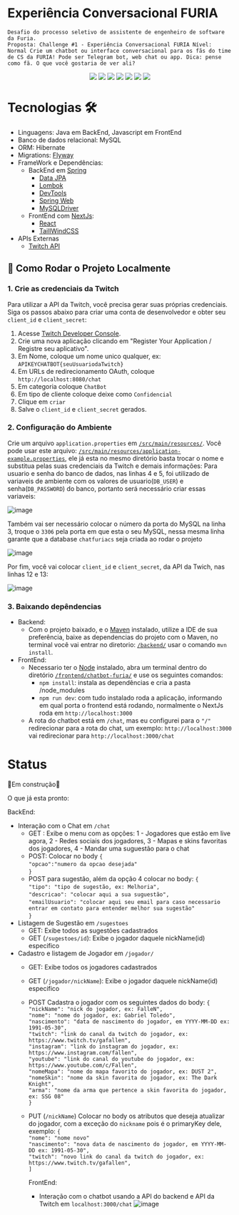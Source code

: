 # Experiência Conversacional FURIA

`Desafio do processo seletivo de assistente de engenheiro de software da Furia.`<br>`Proposta: Challenge #1 - Experiência Conversacional FURIA Nível: Normal Crie um chatbot ou interface conversacional para os fãs do time de CS da FURIA! Pode ser Telegram bot, web chat ou app. Dica: pense como fã. O que você gostaria de ver ali? `


<div align="center">
  <img src="https://img.shields.io/badge/Java-ED8B00?style=for-the-badge&logo=openjdk&logoColor=white" />
  <img src="https://img.shields.io/badge/Spring-6DB33F?style=for-the-badge&logo=spring&logoColor=white" />
  <img src="https://img.shields.io/badge/MySQL-005C84?style=for-the-badge&logo=mysql&logoColor=white" />
  <img src="https://img.shields.io/badge/Hibernate-59666C?style=for-the-badge&logo=Hibernate&logoColor=white" />
  <img src="https://img.shields.io/badge/React-20232A?style=for-the-badge&logo=react&logoColor=61DAFB" />
 	<img src="https://img.shields.io/badge/Next-black?style=for-the-badge&logo=next.js&logoColor=white" />
  <img src="https://img.shields.io/badge/tailwindcss-%2338B2AC.svg?style=for-the-badge&logo=tailwind-css&logoColor=white" />

</div>

# Tecnologias 🛠
- Linguagens: Java em BackEnd, Javascript em FrontEnd
- Banco de dados relacional: MySQL
- ORM: Hibernate
- Migrations: [Flyway](https://mvnrepository.com/artifact/org.flywaydb/flyway-core)
- FrameWork e Dependências:
  - BackEnd em [Spring](https://spring.io/)
    - [Data JPA](https://spring.io/projects/spring-data-jpa)
    - [Lombok](https://projectlombok.org/)
    - [DevTools](https://docs.spring.io/spring-boot/reference/using/devtools.html)
    - [Spring Web](https://mvnrepository.com/artifact/org.springframework/spring-web)
    - [MySQLDriver](https://mvnrepository.com/artifact/com.mysql/mysql-connector-j)
  - FrontEnd com [NextJs](https://nextjs.org/):
    - [React](https://react.dev/)
    - [TaillWindCSS](https://tailwindcss.com/)
- APIs Externas
  - [Twitch API](https://dev.twitch.tv/docs/api/)
 

## 🚀 Como Rodar o Projeto Localmente

### 1. **Crie as credenciais da Twitch**
Para utilizar a API da Twitch, você precisa gerar suas próprias credenciais. Siga os passos abaixo para criar uma conta de desenvolvedor e obter seu `client_id` e `client_secret`:

1. Acesse [Twitch Developer Console](https://dev.twitch.tv/console/apps).
2. Crie uma nova aplicação clicando em "Register Your Application / Registre seu aplicativo".
3. Em Nome, coloque um nome unico qualquer, ex: `APIKEYCHATBOT{seuUsuariodaTwitch}`
4. Em URLs de redirecionamento OAuth, coloque `http://localhost:8080/chat`
5. Em categoria coloque `ChatBot`
6. Em tipo de cliente coloque deixe como `Confidencial`
7. Clique em `criar`
8. Salve o `client_id` e `client_secret` gerados.

### 2. **Configuração do Ambiente**
Crie um arquivo `application.properties` em [`/src/main/resources/`](https://github.com/thiagosilvaantenor/Experiencia-Conversacional-FURIA/tree/main/backend/src/main/resources). Você pode usar este arquivo: [`/src/main/resources/application-example.properties`](https://github.com/thiagosilvaantenor/Experiencia-Conversacional-FURIA/blob/main/backend/src/main/resources/application-example.properties), ele já esta no mesmo diretório basta trocar o nome e substitua pelas suas credenciais da Twitch e demais informações:
Para usuario e senha do banco de dados, nas linhas 4 e 5, foi utilizado de variaveis de ambiente com os valores de usuario(`DB_USER`) e senha(`DB_PASSWORD`) do banco, portanto será necessário criar essas variaveis: 
  
![image](https://github.com/user-attachments/assets/b8508388-c9ac-4f99-a195-b09aa476709a)
  
Também vai ser necessário colocar o número da porta do MySQL na linha 3, troque o `3306` pela porta em que esta o seu MySQL, nessa mesma linha garante que a database `chatfuriacs` seja criada ao rodar o projeto
  
![image](https://github.com/user-attachments/assets/be0bb536-0e35-4edf-9148-0defdb757684)

Por fim, você vai colocar `client_id` e `client_secret`, da API da Twich, nas linhas 12 e 13:

![image](https://github.com/user-attachments/assets/3d54c341-2c8a-4a8d-b304-a43b5cc1e9ca)


### 3. **Baixando depêndencias**
- Backend:
  - Com o projeto baixado, e o [Maven](https://maven.apache.org/) instalado, utilize a IDE de sua preferência, baixe as dependencias do projeto com o Maven, no terminal você vai entrar no diretorio: [`/backend/`](https://github.com/thiagosilvaantenor/Experiencia-Conversacional-FURIA/tree/main/backend) usar o comando `mvn install`.
- FrontEnd:
  - Necessario ter o [Node](https://nodejs.org/pt) instalado, abra um terminal dentro do diretório [`/frontend/chatbot-furia/`](https://github.com/thiagosilvaantenor/Experiencia-Conversacional-FURIA/tree/main/frontend/chatbot-furia) e use os seguintes comandos:
    - `npm install`: instala as dependências e cria a pasta /node_modules
    - `npm run dev`: com tudo instalado roda a aplicação, informando em qual porta o frontend está rodando, normalmente o NextJs roda em `http://localhost:3000`
  - A rota do chatbot está em `/chat`, mas eu configurei para o `"/"` redirecionar para a rota do chat, um exemplo: `http://localhost:3000` vai redirecionar para `http://localhost:3000/chat`
 
# Status
🚧Em construção🚧

O que já esta pronto:

BackEnd:

- Interação com o Chat em `/chat`
  - GET : Exibe o menu com as opções: 1 - Jogadores que estão em live agora, 2 - Redes sociais dos jogadores, 3 - Mapas e skins favoritas dos jogadores, 4 - Mandar uma suguestão para o chat
  - POST: Colocar no body `{` <br> `"opcao":"numero da opcao desejada"` <br> `}`
  - POST para sugestão, além da opção 4 colocar no body:
  `{` <br>
    `"tipo": "tipo de sugestão, ex: Melhoria",` <br>
    `"descricao": "colocar aqui a sua suguestão",` <br>
    `"emailUsuario": "colocar aqui seu email para caso necessario entrar em contato para entender melhor sua sugestão"` <br>
  `}` 
- Listagem de Sugestão em `/sugestoes`
  - GET: Exibe todos as sugestões cadastrados
  - GET (`/sugestoes/id`): Exibe o jogador daquele nickName(id) especifico
- Cadastro e listagem de Jogador em `/jogador/`
  - GET: Exibe todos os jogadores cadastrados
  - GET (`/jogador/nickName`): Exibe o jogador daquele nickName(id) especifico
  - POST Cadastra o jogador com os seguintes dados do body: `{`
   <br> `"nickName": "nick do jogador, ex: FalleN",` <br>
    `"nome": "nome do jogador, ex: Gabriel Toledo",` <br>
    `"nascimento": "data de nascimento do jogador, em YYYY-MM-DD ex: 1991-05-30",` <br>
    `"twitch": "link do canal da twitch do jogador, ex: https://www.twitch.tv/gafallen",` <br>
    `"instagram": "link do instagram do jogador, ex: https://www.instagram.com/fallen",` <br>
    `"youtube": "link do canal do youtube do jogador, ex: https://www.youtube.com/c/Fallen",` <br>
    `"nomeMapa": "nome do mapa favorito do jogador, ex: DUST 2",` <br>
    `"nomeSkin": "nome da skin favorita do jogador, ex: The Dark Knight",` <br>
    `"arma": "nome da arma que pertence a skin favorita do jogador, ex: SSG 08"` <br> `} `
  - PUT (`/nickName`) Colocar no body os atributos que deseja atualizar do jogador, com a exceção do `nickname` pois é o primaryKey dele, exemplo: `{` <br>
     `"nome": "nome novo"` <br>
      `"nascimento": "nova data de nascimento do jogador, em YYYY-MM-DD ex: 1991-05-30",` <br>
      `"twitch": "novo link do canal da twitch do jogador, ex: https://www.twitch.tv/gafallen",` <br>
      `]`

    FrontEnd:
      - Interação com o chatbot usando a API do backend e API da Twitch em `localhost:3000/chat`
      ![image](https://github.com/user-attachments/assets/6ed0f75e-155c-4627-a63d-dcf3b2005bff)



